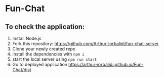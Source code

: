 # Fun-Chat

## To check the application:
1. Install Node.js
2. Fork this repository: https://github.com/Arthur-Iorbalidi/fun-chat-server
3. Clone your newly created repo
4. install the dependencies with `npm i`
5. start the local server using `npm run start`
6. Go to deployed application https://arthur-iorbalidi.github.io/Fun-Chat/dist
